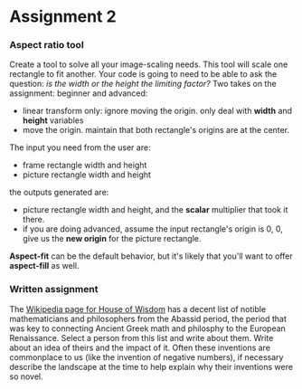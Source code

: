 # Assignment 2

### Aspect ratio tool

Create a tool to solve all your image-scaling needs. This tool will scale one rectangle to fit another. Your code is going to need to be able to ask the question: *is the width or the height the limiting factor?* Two takes on the assignment: beginner and advanced:

- linear transform only: ignore moving the origin. only deal with **width** and **height** variables
- move the origin. maintain that both rectangle's origins are at the center.

The input you need from the user are:

- frame rectangle width and height
- picture rectangle width and height

the outputs generated are:

- picture rectangle width and height, and the **scalar** multiplier that took it there.
- if you are doing advanced, assume the input rectangle's origin is 0, 0, give us the **new origin** for the picture rectangle.

**Aspect-fit** can be the default behavior, but it's likely that you'll want to offer **aspect-fill** as well.

### Written assignment

The [Wikipedia page for House of Wisdom](https://en.wikipedia.org/wiki/House_of_Wisdom#Notable_people) has a decent list of notible mathematicians and philosophers from the Abassid period, the period that was key to connecting Ancient Greek math and philosphy to the European Renaissance. Select a person from this list and write about them. Write about an idea of theirs and the impact of it. Often these inventions are commonplace to us (like the invention of negative numbers), if necessary describe the landscape at the time to help explain why their inventions were so novel.
